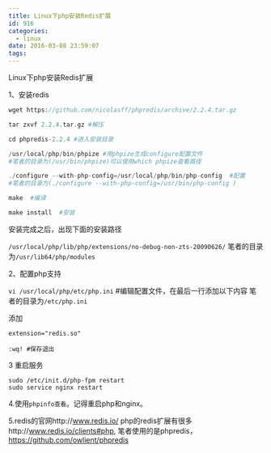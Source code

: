 ```yaml
---
title: Linux下php安装Redis扩展
id: 916
categories:
  - linux
date: 2016-03-08 23:59:07
tags:
---
```


Linux下php安装Redis扩展

1、安装redis
```php
wget https://github.com/nicolasff/phpredis/archive/2.2.4.tar.gz

tar zxvf 2.2.4.tar.gz #解压

cd phpredis-2.2.4 #进入安装目录

/usr/local/php/bin/phpize #用phpize生成configure配置文件
#笔者的目录为(/usr/bin/phpize)可以使用which phpize查看路径

./configure --with-php-config=/usr/local/php/bin/php-config  #配置
#笔者的目录为(./configure --with-php-config=/usr/bin/php-config )

make  #编译

make install  #安装
```
安装完成之后，出现下面的安装路径

`/usr/local/php/lib/php/extensions/no-debug-non-zts-20090626/`
笔者的目录为`/usr/lib64/php/modules`

2、配置php支持

`vi /usr/local/php/etc/php.ini`  #编辑配置文件，在最后一行添加以下内容
笔者的目录为`/etc/php.ini`

添加
```
extension="redis.so"

:wq! #保存退出
```

3  重启服务
```
sudo /etc/init.d/php-fpm restart
sudo service nginx restart
```

4.使用`phpinfo查看`。记得重启php和nginx。

5.redis的官网http://www.redis.io/
php的redis扩展有很多http://www.redis.io/clients#php,
笔者使用的是phpredis，https://github.com/owlient/phpredis